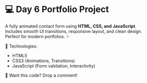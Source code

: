 # 💻 Day 6 Portfolio Project

A fully animated contact form using **HTML, CSS, and JavaScript**.  
Includes smooth UI transitions, responsive layout, and clean design.  
Perfect for modern portfolios. ✨

🔧 Technologies:  
- HTML5  
- CSS3 (Animations, Transitions)  
- JavaScript (Form validation, Interactivity)

📩 Want this code? Drop a comment!
